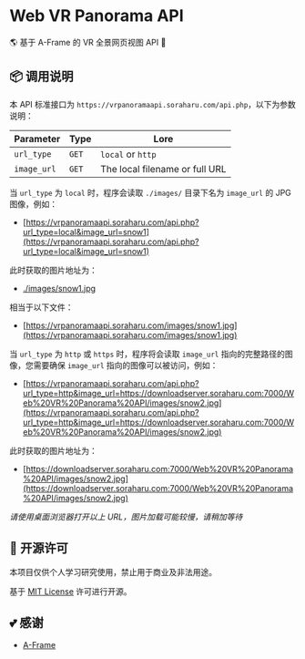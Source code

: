 # Web VR Panorama API

🌎 基于 A-Frame 的 VR 全景网页视图 API 🔐

## 📦️ 调用说明

本 API 标准接口为 `https://vrpanoramaapi.soraharu.com/api.php`，以下为参数说明：

| Parameter   | Type  | Lore                           |
| ----------- | ----- | ------------------------------ |
| `url_type`  | `GET` | `local` or `http`              |
| `image_url` | `GET` | The local filename or full URL |

当 `url_type` 为 `local` 时，程序会读取 `./images/` 目录下名为 `image_url` 的 JPG 图像，例如：

- [https://vrpanoramaapi.soraharu.com/api.php?url_type=local&image_url=snow1](https://vrpanoramaapi.soraharu.com/api.php?url_type=local&image_url=snow1)

此时获取的图片地址为：

- [./images/snow1.jpg](./images/snow1.jpg)

相当于以下文件：

- [https://vrpanoramaapi.soraharu.com/images/snow1.jpg](https://vrpanoramaapi.soraharu.com/images/snow1.jpg)

当 `url_type` 为 `http` 或 `https` 时，程序将会读取 `image_url` 指向的完整路径的图像，您需要确保 `image_url` 指向的图像可以被访问，例如：

- [https://vrpanoramaapi.soraharu.com/api.php?url_type=http&image_url=https://downloadserver.soraharu.com:7000/Web%20VR%20Panorama%20API/images/snow2.jpg](https://vrpanoramaapi.soraharu.com/api.php?url_type=http&image_url=https://downloadserver.soraharu.com:7000/Web%20VR%20Panorama%20API/images/snow2.jpg)

此时获取的图片地址为：

- [https://downloadserver.soraharu.com:7000/Web%20VR%20Panorama%20API/images/snow2.jpg](https://downloadserver.soraharu.com:7000/Web%20VR%20Panorama%20API/images/snow2.jpg)

*请使用桌面浏览器打开以上 URL，图片加载可能较慢，请稍加等待*

## 📜 开源许可

本项目仅供个人学习研究使用，禁止用于商业及非法用途。

基于 [MIT License](https://choosealicense.com/licenses/mit/) 许可进行开源。

## 💕 感谢

- [A-Frame](https://aframe.io/)
